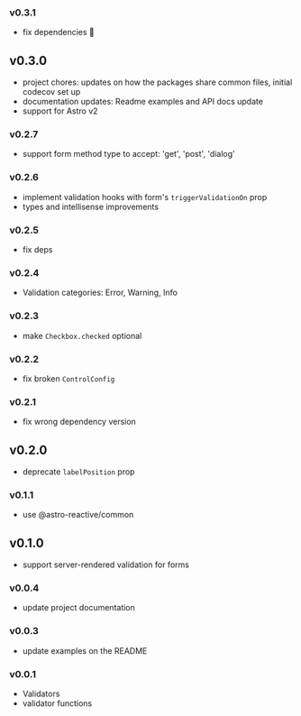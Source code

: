 ### v0.3.1
- fix dependencies 🤣

## v0.3.0
- project chores: updates on how the packages share common files, initial codecov set up
- documentation updates: Readme examples and API docs update
- support for Astro v2

### v0.2.7
- support form method type to accept: 'get', 'post', 'dialog'

### v0.2.6
- implement validation hooks with form's `triggerValidationOn` prop
- types and intellisense improvements

### v0.2.5
- fix deps

### v0.2.4
- Validation categories: Error, Warning, Info

### v0.2.3
- make `Checkbox.checked` optional

### v0.2.2
- fix broken `ControlConfig`

### v0.2.1
- fix wrong dependency version
## v0.2.0
- deprecate `labelPosition` prop

### v0.1.1
- use @astro-reactive/common

## v0.1.0
- support server-rendered validation for forms

### v0.0.4
- update project documentation

### v0.0.3
- update examples on the README

### v0.0.1
- Validators
- validator functions
